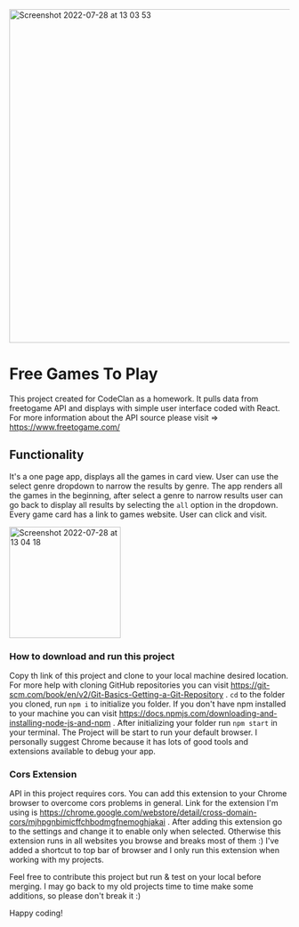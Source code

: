 <img width="600" alt="Screenshot 2022-07-28 at 13 03 53" src="https://user-images.githubusercontent.com/69481095/181501532-c7a4688d-cd51-4cf9-932f-3b7b418a87d7.png">

# Free Games To Play

This project created for CodeClan as a homework. It pulls data from freetogame API and displays with simple user interface coded with React. For more information about the API source please visit => https://www.freetogame.com/ 

## Functionality

It's a one page app, displays all the games in card view. User can use the select genre dropdown to narrow the results by genre. The app renders all the games in the beginning, after select a genre to narrow results user can go back to display all results by selecting the `all` option in the dropdown. Every game card has a link to games website. User can click and visit.

<img width="200" alt="Screenshot 2022-07-28 at 13 04 18" src="https://user-images.githubusercontent.com/69481095/181501593-aa971ac1-8a1f-4027-93b2-2f23544b11a4.png">

### How to download and run this project

Copy th link of this project and clone to your local machine desired location. For more help with cloning GitHub repositories you can visit https://git-scm.com/book/en/v2/Git-Basics-Getting-a-Git-Repository . `cd` to the folder you cloned, run `npm i` to initialize you folder. If you don't have npm installed to your machine you can visit https://docs.npmjs.com/downloading-and-installing-node-js-and-npm . After initializing your folder run `npm start` in your terminal. The Project will be start to run your default browser. I personally suggest Chrome because it has lots of good tools and extensions available to debug your app.

### Cors Extension

API in this project requires cors. You can add this extension to your Chrome browser to overcome cors problems in general. Link for the extension I'm using is https://chrome.google.com/webstore/detail/cross-domain-cors/mjhpgnbimicffchbodmgfnemoghjakai . After adding this extension go to the settings and change it to enable only when selected. Otherwise this extension runs in all websites you browse and breaks most of them :) I've added a shortcut to top bar of browser and I only run this extension when working with my projects.

Feel free to contribute this project but run & test on your local before merging. I may go back to my old projects time to time make some additions, so please don't break it :)

Happy coding!
